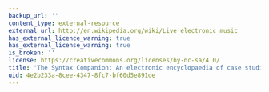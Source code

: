```yaml
---
backup_url: ''
content_type: external-resource
external_url: http://en.wikipedia.org/wiki/Live_electronic_music
has_external_licence_warning: true
has_external_license_warning: true
is_broken: ''
license: https://creativecommons.org/licenses/by-nc-sa/4.0/
title: 'The Syntax Companion: An electronic encyclopaedia of case studies'
uid: 4e2b233a-8cee-4347-8fc7-bf60d5e891de
---
```

